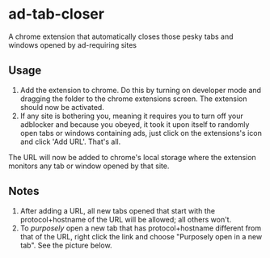 # ad-tab-closer
A chrome extension that automatically closes those pesky tabs and windows opened by ad-requiring sites

## Usage
1. Add the extension to chrome. Do this by turning on developer mode and dragging the folder to the chrome extensions screen. The extension should now be activated.
2. If any site is bothering you, meaning it requires you to turn off your adblocker and because you obeyed, it took it upon itself to randomly open tabs or windows containing ads, just click on the extensions's icon and click 'Add URL'. That's all. 

The URL will now be added to chrome's local storage where the extension monitors any tab or window opened by that site. 

## Notes
1. After adding a URL, all new tabs opened that start with the protocol+hostname of the URL will be allowed; all others won't.
2. To _purposely_ open a new tab that has protocol+hostname different from that of the URL, right click the link and choose "Purposely open in a new tab". See the picture below. 
[](right_click.png)





